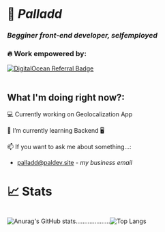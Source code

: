 # 🌌 ***Palladd***
### *Begginer front-end developer, selfemployed*

### **🔥 Work empowered by:**
<div style="display: flex;">
<a href="https://www.digitalocean.com/?refcode=1a070f57eec3&utm_campaign=Referral_Invite&utm_medium=Referral_Program&utm_source=badge"><img src="https://web-platforms.sfo2.cdn.digitaloceanspaces.com/WWW/Badge%201.svg" alt="DigitalOcean Referral Badge" /></a>
<br>
</div>

<br>

## **What I'm doing right now?:**
<p> 💻 Currently working on Geolocalization App </p>
<p> 🌱 I’m currently learning Backend 🖥 </p>

📫 If you want to ask me about something...:
  - palladd@paldev.site - *my business email*

# **📈 Stats**
<div style="display: flex;">

![Anurag's GitHub stats](https://github-readme-stats.vercel.app/api?username=Palladd&show_icons=true&theme=dark&icon_color=0747cf&card_width=450px)

....................

![Top Langs](https://github-readme-stats.vercel.app/api/top-langs/?username=Palladd&layout=compact&card_width=450px&theme=dark&icon_color=0747cf)
</div>
